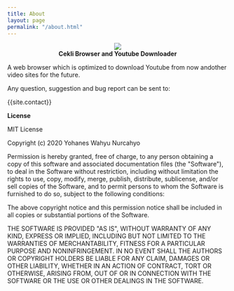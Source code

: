 ```yaml
---
title: About
layout: page
permalink: "/about.html"
---
```


<p align="center">
   <img src="{{site.image_folder}}cekli-logo.png"><br/>	
   <strong>Cekli Browser and Youtube Downloader</strong>
</p>

A web browser which is optimized to download Youtube from now andother video sites for the future.

Any question, suggestion and bug report can be sent to:

{{site.contact}}

**License**

MIT License

Copyright (c) 2020 Yohanes Wahyu Nurcahyo

Permission is hereby granted, free of charge, to any person obtaining a copy
of this software and associated documentation files (the "Software"), to deal
in the Software without restriction, including without limitation the rights
to use, copy, modify, merge, publish, distribute, sublicense, and/or sell
copies of the Software, and to permit persons to whom the Software is
furnished to do so, subject to the following conditions:

The above copyright notice and this permission notice shall be included in all
copies or substantial portions of the Software.

THE SOFTWARE IS PROVIDED "AS IS", WITHOUT WARRANTY OF ANY KIND, EXPRESS OR
IMPLIED, INCLUDING BUT NOT LIMITED TO THE WARRANTIES OF MERCHANTABILITY,
FITNESS FOR A PARTICULAR PURPOSE AND NONINFRINGEMENT. IN NO EVENT SHALL THE
AUTHORS OR COPYRIGHT HOLDERS BE LIABLE FOR ANY CLAIM, DAMAGES OR OTHER
LIABILITY, WHETHER IN AN ACTION OF CONTRACT, TORT OR OTHERWISE, ARISING FROM,
OUT OF OR IN CONNECTION WITH THE SOFTWARE OR THE USE OR OTHER DEALINGS IN THE
SOFTWARE.
